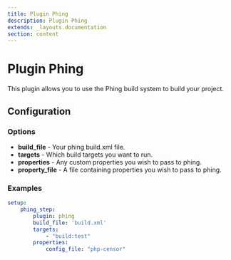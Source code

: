```yaml
---
title: Plugin Phing
description: Plugin Phing
extends: _layouts.documentation
section: content
---
```


Plugin Phing
============

This plugin allows you to use the Phing build system to build your project.

Configuration
-------------

### Options

* **build_file** - Your phing build.xml file.
* **targets** - Which build targets you want to run.
* **properties** - Any custom properties you wish to pass to phing.
* **property_file** - A file containing properties you wish to pass to phing.

### Examples

```yml
setup:
    phing_step:
        plugin: phing
        build_file: 'build.xml'
        targets:
            - "build:test"
        properties:
            config_file: "php-censor"
```
